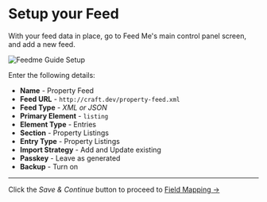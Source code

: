 # Setup your Feed

With your feed data in place, go to Feed Me's main control panel screen, and add a new feed.

![Feedme Guide Setup](/uploads/plugins/feed-me/feedme-guide-setup.png)

Enter the following details:

- **Name** - Property Feed
- **Feed URL** - `http://craft.dev/property-feed.xml`
- **Feed Type** - _XML or JSON_
- **Primary Element** - `listing`
- **Element Type** - Entries
- **Section** - Property Listings
- **Entry Type** - Property Listings
- **Import Strategy** - Add and Update existing
- **Passkey** - Leave as generated
- **Backup** - Turn on

* * *

Click the _Save & Continue_ button to proceed to [Field Mapping →](/craft-plugins/feed-me/docs/guides/importing-entries/field-mapping)